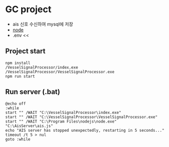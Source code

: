 # GC project
- ais 신호 수신하여 mysql에 저장
- [node](https://nodejs.org/ko/download)
- .env <<

## Project start
```
npm install
/VesselSignalProcessor/index.exe
/VesselSignalProcessor/VesselSignalProcessor.exe
npm run start
```

## Run server (.bat)
```
@echo off
:while
start "" /WAIT "C:\VesselSignalProcessor\index.exe"
start "" /WAIT "C:\VesselSignalProcessor\VesselSignalProcessor.exe"
start "" /WAIT "C:\Program Files\nodejs\node.exe" "C:\AisServer\ais.js"
echo "AIS server has stopped unexpectedly, restarting in 5 seconds..."
timeout /t 5 > nul
goto :while
```
